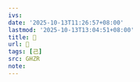 ```yaml
---
ivs:
date: '2025-10-13T11:26:57+08:00'
lastmod: '2025-10-13T13:04:51+08:00'
title: 󰔤
url: 󰔤
tags: [己]
src: GHZR
note:
---
```

